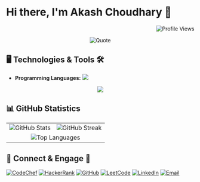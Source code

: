 # Hi there, I'm Akash Choudhary 👋

<p align="right">
  <img src="https://komarev.com/ghpvc/?username=iakashchoudhary&color=green" alt="Profile Views" />
</p>

<p align="center">
  <img src="https://github-readme-quotes-bay.vercel.app/quote?theme=default&animation=default&layout=default&font=default&fontColor=black&bgColor=white" alt="Quote" />
</p>

<!--
**iakashchoudhary/iakashchoudhary** is a ✨ _special_ ✨ repository because its `README.md` (this file) appears on your GitHub profile.

Here are some ideas to get you started:

- 🔭 I’m currently working on ...
- 🌱 I’m currently learning ...
- 👯 I’m looking to collaborate on ...
- 🤔 I’m looking for help with ...
- 💬 Ask me about ...
- 📫 How to reach me: ...
- 😄 Pronouns: ...
- ⚡ Fun fact: ...
-->

## 🖥️ Technologies & Tools 🛠️

- **Programming Languages:** <img src="https://skillicons.dev/icons?i=c,cs,cpp,java,py&theme=light" />

<p align="center">
  <a href="https://skillicons.dev">
    <img src="https://skillicons.dev/icons?i=androidstudio,bootstrap,c,cs,cpp,css,django,dotnet,eclipse,figma,git,html,github,java,md,netlify,php,postman,py,r,raspberrypi,stackoverflow,sklearn,tensorflow,ubuntu,visualstudio,vscode&perline=9&theme=light" />
  </a>
</p>

## 📊 GitHub Statistics

<table>
  <tr>
    <td><img src="https://github-readme-stats.vercel.app/api?username=iakashchoudhary&show_icons=true&theme=default" alt="GitHub Stats"></td>
    <td><img src="https://github-readme-streak-stats.herokuapp.com/?user=iakashchoudhary&theme=default" alt="GitHub Streak"></td>
  </tr>
  <tr>
    <td colspan="2" align="center"><img src="https://github-readme-stats.vercel.app/api/top-langs/?username=iakashchoudhary&layout=compact&theme=default" alt="Top Languages"></td>
  </tr>
</table>

## 🔗 Connect & Engage 🤝

[![CodeChef](https://img.shields.io/badge/CodeChef-%23CC9966.svg?logo=codechef&logoColor=white)](https://www.codechef.com/users/akashchoudhari)
[![HackerRank](https://img.shields.io/badge/HackerRank-%2311B44C.svg?logo=hackerrank&logoColor=white)](https://www.hackerrank.com/iakashchoudhary)
[![GitHub](https://img.shields.io/badge/GitHub-%23121011.svg?logo=github&logoColor=white)](https://github.com/iakashchoudhary)
[![LeetCode](https://img.shields.io/badge/LeetCode-%23F7DF1E.svg?logo=leetcode&logoColor=black)](https://leetcode.com/iakashchoudhary)
[![LinkedIn](https://img.shields.io/badge/LinkedIn-%230077B5.svg?logo=linkedin&logoColor=white)](https://www.linkedin.com/in/iakashchoudhary)
[![Email](https://img.shields.io/badge/Email-%23D14836.svg?logo=gmail&logoColor=white)](mailto:akash01082001@gmail.com)
